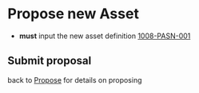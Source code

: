 # Propose new Asset

- **must** input the new asset definition [1008-PASN-001](#1008-PASN-001 "1008-PASN-001")


## Submit proposal
back to [Propose](./1005-PROP-propose.md) for details on proposing

